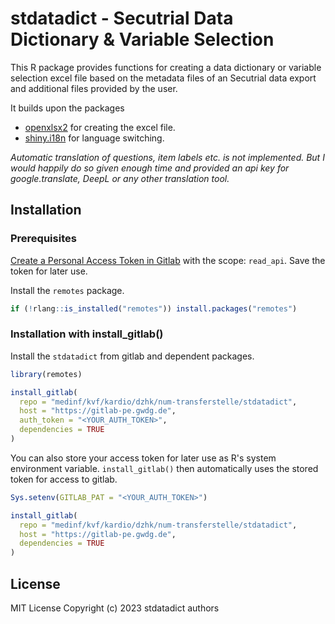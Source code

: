 
# stdatadict - Secutrial Data Dictionary & Variable Selection

This R package provides functions for creating a data dictionary or variable selection excel file based on the metadata files of an Secutrial data export and additional files provided by the user.

It builds upon the packages
- [openxlsx2](https://janmarvin.github.io/openxlsx2/) for creating the excel file.
- [shiny.i18n](https://appsilon.github.io/shiny.i18n/) for language switching. 

*Automatic translation of questions, item labels etc. is not implemented. But I would happily do so given enough time and provided an api key for google.translate, DeepL or any other translation tool.*


## Installation

### Prerequisites

[Create a Personal Access Token in Gitlab](https://docs.gitlab.com/ee/user/profile/personal_access_tokens.html) with the scope: `read_api`.
Save the token for later use.

Install the `remotes` package.

``` r
if (!rlang::is_installed("remotes")) install.packages("remotes")
```

### Installation with install_gitlab()

Install the `stdatadict` from gitlab and dependent packages.
``` r
library(remotes)

install_gitlab(
  repo = "medinf/kvf/kardio/dzhk/num-transferstelle/stdatadict",
  host = "https://gitlab-pe.gwdg.de",
  auth_token = "<YOUR_AUTH_TOKEN>",
  dependencies = TRUE
)
```

You can also store your access token for later use as R's system environment variable.
`install_gitlab()` then automatically uses the stored token for access to gitlab.
```r
Sys.setenv(GITLAB_PAT = "<YOUR_AUTH_TOKEN>")

install_gitlab(
  repo = "medinf/kvf/kardio/dzhk/num-transferstelle/stdatadict",
  host = "https://gitlab-pe.gwdg.de",
  dependencies = TRUE
)
```


<!--  

## Example

This is a basic example which shows you how to solve a common problem:

``` r
library(stdatadict)
## basic example code
```

-->
<!--

### Secutrial ExportOption Requirements
-->


## License

MIT License Copyright (c) 2023 stdatadict authors
